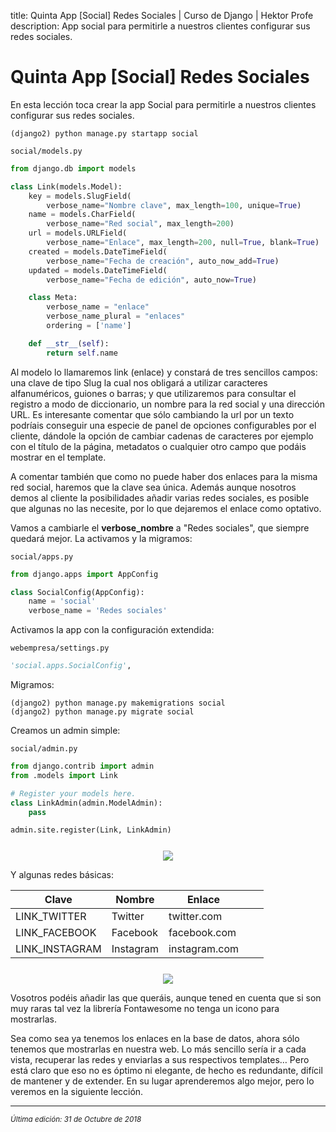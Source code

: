 title: Quinta App [Social] Redes Sociales | Curso de Django | Hektor Profe
description: App social para permitirle a nuestros clientes configurar sus redes sociales.

# Quinta App [Social] Redes Sociales

En esta lección toca crear la app Social para permitirle a nuestros clientes configurar sus redes sociales.

```
(django2) python manage.py startapp social
```

`social/models.py`
```python
from django.db import models

class Link(models.Model):
    key = models.SlugField( 
        verbose_name="Nombre clave", max_length=100, unique=True)
    name = models.CharField( 
        verbose_name="Red social", max_length=200)
    url = models.URLField(
        verbose_name="Enlace", max_length=200, null=True, blank=True)
    created = models.DateTimeField(
        verbose_name="Fecha de creación", auto_now_add=True)
    updated = models.DateTimeField(
        verbose_name="Fecha de edición", auto_now=True)

    class Meta:
        verbose_name = "enlace"
        verbose_name_plural = "enlaces"
        ordering = ['name']

    def __str__(self):
        return self.name
```

Al modelo lo llamaremos link (enlace) y constará de tres sencillos campos: una clave de tipo Slug la cual nos obligará  a utilizar caracteres alfanuméricos, guiones o barras; y que utilizaremos para consultar el registro a modo de diccionario, un nombre para la red social y una dirección URL. Es interesante comentar que sólo cambiando la url por un texto podríais conseguir una especie de panel de opciones configurables por el cliente, dándole la opción de cambiar cadenas de caracteres por ejemplo con el título de la página, metadatos o cualquier otro campo que podáis mostrar en el template.

A comentar también que como no puede haber dos enlaces para la misma red social, haremos que la clave sea única. Además aunque nosotros demos al cliente la posibilidades añadir varias redes sociales, es posible que algunas no las necesite, por lo que dejaremos el enlace como optativo.

Vamos a cambiarle el **verbose_nombre** a "Redes sociales", que siempre quedará mejor. La activamos y la migramos:

`social/apps.py`
```python
from django.apps import AppConfig

class SocialConfig(AppConfig):
    name = 'social'
    verbose_name = 'Redes sociales'
```

Activamos la app con la configuración extendida:

`webempresa/settings.py`
```python
'social.apps.SocialConfig',
```

Migramos:

```
(django2) python manage.py makemigrations social
(django2) python manage.py migrate social
```

Creamos un admin simple:

`social/admin.py`
```python 
from django.contrib import admin
from .models import Link

# Register your models here.
class LinkAdmin(admin.ModelAdmin):
    pass

admin.site.register(Link, LinkAdmin)    
```

<div style="text-align:center;margin-top:25px"><img src="{{cdn}}/django/webempresa/44.png" style="max-width:150px"/></div>

Y algunas redes básicas:

| Clave            | Nombre      | Enlace          |   |   |
|------------------|-------------|-----------------|---|---|
|  			LINK_TWITTER 		   |  			Twitter 		   |  			twitter.com 		   |   |   |
|  			LINK_FACEBOOK 		  |  			Facebook 		  |  			facebook.com 		  |   |   |
|  			LINK_INSTAGRAM 		 |  			Instagram 		 |  			instagram.com 		 |   |   |

<div style="text-align:center;margin-top:25px"><img src="{{cdn}}/django/webempresa/45.png" style="max-width:125px"/></div>

Vosotros podéis añadir las que queráis, aunque tened en cuenta que si son muy raras tal vez la librería Fontawesome no tenga un icono para mostrarlas.

Sea como sea ya tenemos los enlaces en la base de datos, ahora sólo tenemos que mostrarlas en nuestra web. Lo más sencillo sería ir a cada vista, recuperar las redes y enviarlas a sus respectivos templates… Pero está claro que eso no es óptimo ni elegante, de hecho es redundante, difícil de mantener y de extender. En su lugar aprenderemos algo mejor, pero lo veremos en la siguiente lección.

___
<small class="edited"><i>Última edición: 31 de Octubre de 2018</i></small>